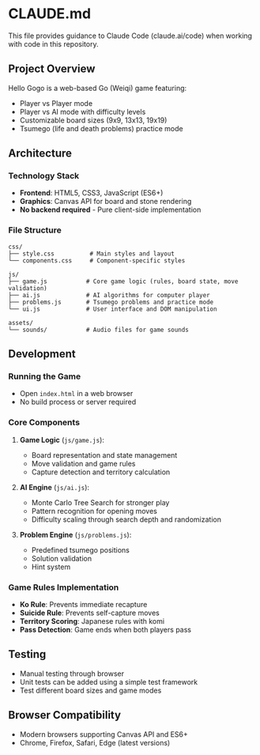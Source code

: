 # CLAUDE.md

This file provides guidance to Claude Code (claude.ai/code) when working with code in this repository.

## Project Overview

Hello Gogo is a web-based Go (Weiqi) game featuring:
- Player vs Player mode
- Player vs AI mode with difficulty levels
- Customizable board sizes (9x9, 13x13, 19x19)
- Tsumego (life and death problems) practice mode

## Architecture

### Technology Stack
- **Frontend**: HTML5, CSS3, JavaScript (ES6+)
- **Graphics**: Canvas API for board and stone rendering
- **No backend required** - Pure client-side implementation

### File Structure
```
css/
├── style.css          # Main styles and layout
└── components.css     # Component-specific styles

js/
├── game.js           # Core game logic (rules, board state, move validation)
├── ai.js             # AI algorithms for computer player
├── problems.js       # Tsumego problems and practice mode
└── ui.js             # User interface and DOM manipulation

assets/
└── sounds/           # Audio files for game sounds
```

## Development

### Running the Game
- Open `index.html` in a web browser
- No build process or server required

### Core Components

1. **Game Logic** (`js/game.js`):
   - Board representation and state management
   - Move validation and game rules
   - Capture detection and territory calculation

2. **AI Engine** (`js/ai.js`):
   - Monte Carlo Tree Search for stronger play
   - Pattern recognition for opening moves
   - Difficulty scaling through search depth and randomization

3. **Problem Engine** (`js/problems.js`):
   - Predefined tsumego positions
   - Solution validation
   - Hint system

### Game Rules Implementation
- **Ko Rule**: Prevents immediate recapture
- **Suicide Rule**: Prevents self-capture moves
- **Territory Scoring**: Japanese rules with komi
- **Pass Detection**: Game ends when both players pass

## Testing
- Manual testing through browser
- Unit tests can be added using a simple test framework
- Test different board sizes and game modes

## Browser Compatibility
- Modern browsers supporting Canvas API and ES6+
- Chrome, Firefox, Safari, Edge (latest versions)